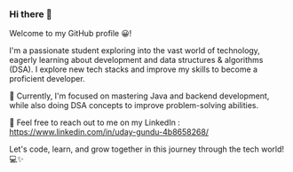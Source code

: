 ### Hi there 👋
Welcome to my GitHub profile 😀!

I'm a passionate student exploring into the vast world of technology, eagerly learning about development and data structures & algorithms (DSA). I explore new tech stacks and improve my skills to become a proficient developer.

🌱 Currently, I'm focused on mastering Java and backend development, while also  doing DSA concepts to improve problem-solving abilities.

💬 Feel free to reach out to me on my LinkedIn : https://www.linkedin.com/in/uday-gundu-4b8658268/

Let's code, learn, and grow together in this journey through the tech world! 💻✨





